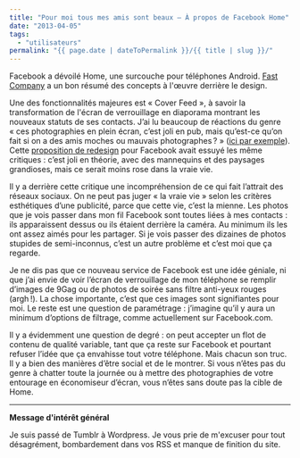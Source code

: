 ```yaml
---
title: "Pour moi tous mes amis sont beaux – À propos de Facebook Home"
date: "2013-04-05"
tags:
  - "utilisateurs"
permalink: "{{ page.date | dateToPermalink }}/{{ title | slug }}/"
---
```


Facebook a dévoilé Home, une surcouche pour téléphones Android. [Fast Company](http://www.fastcodesign.com/1672289/home-facebooks-bold-new-vision-for-social-smartphones) a un bon résumé des concepts à l'œuvre derrière le design.

Une des fonctionnalités majeures est « Cover Feed », à savoir la transformation de l'écran de verrouillage en diaporama montrant les nouveaux statuts de ses contacts. J’ai lu beaucoup de réactions du genre « ces photographies en plein écran, c’est joli en pub, mais qu’est-ce qu’on fait si on a des amis moches ou mauvais photographes ? » ([ici par exemple](http://www.theverge.com/2013/4/5/4187062/facebook-home-is-beautiful-but-what-if-your-friends-arent)). Cette [proposition de redesign](http://www.behance.net/gallery/Facebook-New-Look-Concept/6504647) pour Facebook avait essuyé les même critiques : c’est joli en théorie, avec des mannequins et des paysages grandioses, mais ce serait moins rose dans la vraie vie.

Il y a derrière cette critique une incompréhension de ce qui fait l’attrait des réseaux sociaux. On ne peut pas juger « la vraie vie » selon les critères esthétiques d’une publicité, parce que cette vie, c’est la mienne. Les photos que je vois passer dans mon fil Facebook sont toutes liées à mes contacts : ils apparaissent dessus ou ils étaient derrière la caméra. Au minimum ils les ont assez aimés pour les partager. Si je vois passer des dizaines de photos stupides de semi-inconnus, c’est un autre problème et c’est moi que ça regarde.

Je ne dis pas que ce nouveau service de Facebook est une idée géniale, ni que j’ai envie de voir l’écran de verrouillage de mon téléphone se remplir d’images de 9Gag ou de photos de soirée sans filtre anti-yeux rouges (argh !). La chose importante, c’est que ces images sont signifiantes pour moi. Le reste est une question de paramétrage : j’imagine qu’il y aura un minimum d’options de filtrage, comme actuellement sur Facebook.com.

Il y a évidemment une question de degré : on peut accepter un flot de contenu de qualité variable, tant que ça reste sur Facebook et pourtant refuser l’idée que ça envahisse tout votre téléphone. Mais chacun son truc. Il y a bien des manières d’être social et de le montrer. Si vous n’êtes pas du genre à chatter toute la journée ou à mettre des photographies de votre entourage en économiseur d’écran, vous n’êtes sans doute pas la cible de Home.

* * *

**Message d'intérêt général**

Je suis passé de Tumblr à Wordpress. Je vous prie de m'excuser pour tout désagrément, bombardement dans vos RSS et manque de finition du site.
